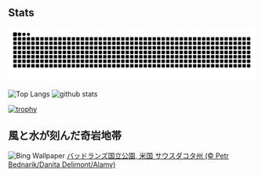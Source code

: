 ## Stats
<picture>
  <source media="(prefers-color-scheme: dark)" srcset="https://raw.githubusercontent.com/ba230t/ba230t/output/github-contribution-grid-snake-dark.svg">
  <source media="(prefers-color-scheme: light)" srcset="https://raw.githubusercontent.com/ba230t/ba230t/output/github-contribution-grid-snake.svg">
  <img alt="github contribution grid snake animation" src="https://raw.githubusercontent.com/ba230t/ba230t/output/github-contribution-grid-snake.svg">
</picture>

<p align="left">
  <img alt="Top Langs" height="150px" src="https://github-readme-stats.vercel.app/api/top-langs/?username=ba230t&layout=compact&theme=transparent" />
  <img alt="github stats" height="150px" src="https://github-readme-stats.vercel.app/api?username=ba230t&theme=transparent" />
</p>

[![trophy](https://github-profile-trophy.vercel.app/?username=ba230t&theme=transparent&column=7)](https://github.com/ryo-ma/github-profile-trophy)


<!-- Bing Wallpaper Start -->
## 風と水が刻んだ奇岩地帯
![Bing Wallpaper](https://www.bing.com/th?id=OHR.BadlandsSunset_JA-JP4206808892_1920x1080.jpg&rf=LaDigue_1920x1080.jpg&pid=hp)
[バッドランズ国立公園, 米国 サウスダコタ州 (© Petr Bednarik/Danita Delimont/Alamy)](https://www.bing.com/search?q=%E3%83%90%E3%83%83%E3%83%89%E3%83%A9%E3%83%B3%E3%82%BA%E5%9B%BD%E7%AB%8B%E5%85%AC%E5%9C%92%2c+%E3%82%B5%E3%82%A6%E3%82%B9%E3%83%80%E3%82%B3%E3%82%BF%E5%B7%9E&form=hpcapt&filters=HpDate%3a%2220250721_1500%22)
<!-- Bing Wallpaper End -->
